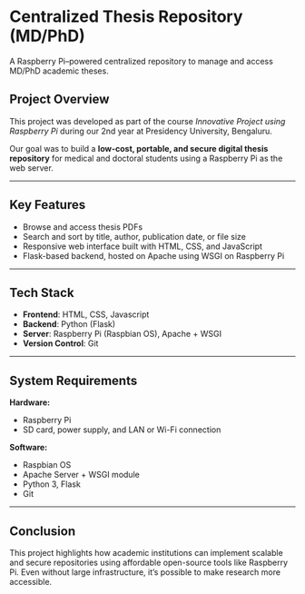 # Centralized Thesis Repository (MD/PhD)

A Raspberry Pi–powered centralized repository to manage and access MD/PhD academic theses.

## Project Overview

This project was developed as part of the course *Innovative Project using Raspberry Pi* during our 2nd year at Presidency University, Bengaluru.

Our goal was to build a **low-cost, portable, and secure digital thesis repository** for medical and doctoral students using a Raspberry Pi as the web server.

---

## Key Features

- Browse and access thesis PDFs
- Search and sort by title, author, publication date, or file size
- Responsive web interface built with HTML, CSS, and JavaScript
- Flask-based backend, hosted on Apache using WSGI on Raspberry Pi

---

## Tech Stack

- **Frontend**: HTML, CSS, Javascript
- **Backend**: Python (Flask)
- **Server**: Raspberry Pi (Raspbian OS), Apache + WSGI
- **Version Control**: Git

---

## System Requirements

**Hardware:**
- Raspberry Pi 
- SD card, power supply, and LAN or Wi-Fi connection

**Software:**
- Raspbian OS
- Apache Server + WSGI module
- Python 3, Flask
- Git

---

## Conclusion

This project highlights how academic institutions can implement scalable and secure repositories using affordable open-source tools like Raspberry Pi. Even without large infrastructure, it’s possible to make research more accessible.

